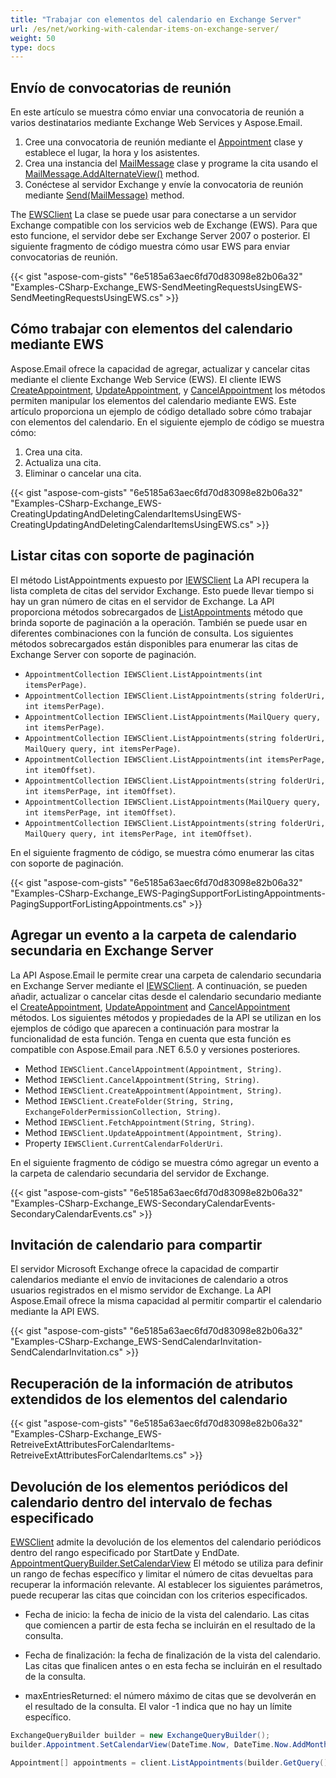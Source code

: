 ```yaml
---
title: "Trabajar con elementos del calendario en Exchange Server"
url: /es/net/working-with-calendar-items-on-exchange-server/
weight: 50
type: docs
---
```



## **Envío de convocatorias de reunión**

En este artículo se muestra cómo enviar una convocatoria de reunión a varios destinatarios mediante Exchange Web Services y Aspose.Email.

1. Cree una convocatoria de reunión mediante el [Appointment](https://reference.aspose.com/email/net/aspose.email.calendar/appointment/) clase y establece el lugar, la hora y los asistentes.
1. Crea una instancia del [MailMessage](https://reference.aspose.com/email/net/aspose.email/mailmessage/) clase y programe la cita usando el [MailMessage.AddAlternateView()](https://reference.aspose.com/email/net/aspose.email/mailmessage/addalternateview/#addalternateview) method.
1. Conéctese al servidor Exchange y envíe la convocatoria de reunión mediante [Send(MailMessage)](https://reference.aspose.com/email/net/aspose.email.clients.exchange.webservice/iewsclient/send/#send) method.

The [EWSClient](https://reference.aspose.com/email/net/aspose.email.clients.exchange.webservice/ewsclient/) La clase se puede usar para conectarse a un servidor Exchange compatible con los servicios web de Exchange (EWS). Para que esto funcione, el servidor debe ser Exchange Server 2007 o posterior. El siguiente fragmento de código muestra cómo usar EWS para enviar convocatorias de reunión.

{{< gist "aspose-com-gists" "6e5185a63aec6fd70d83098e82b06a32" "Examples-CSharp-Exchange_EWS-SendMeetingRequestsUsingEWS-SendMeetingRequestsUsingEWS.cs" >}}

## **Cómo trabajar con elementos del calendario mediante EWS**

Aspose.Email ofrece la capacidad de agregar, actualizar y cancelar citas mediante el cliente Exchange Web Service (EWS). El cliente IEWS [CreateAppointment](https://reference.aspose.com/email/net/aspose.email.clients.exchange.webservice/iewsclient/createappointment/#createappointment/), [UpdateAppointment](https://reference.aspose.com/email/net/aspose.email.clients.exchange.webservice/iewsclient/updateappointment/#updateappointment/), y [CancelAppointment](https://reference.aspose.com/email/net/aspose.email.clients.exchange.webservice/iewsclient/cancelappointment/#cancelappointment/) los métodos permiten manipular los elementos del calendario mediante EWS. Este artículo proporciona un ejemplo de código detallado sobre cómo trabajar con elementos del calendario. En el siguiente ejemplo de código se muestra cómo:

1. Crea una cita.
1. Actualiza una cita.
1. Eliminar o cancelar una cita.

{{< gist "aspose-com-gists" "6e5185a63aec6fd70d83098e82b06a32" "Examples-CSharp-Exchange_EWS-CreatingUpdatingAndDeletingCalendarItemsUsingEWS-CreatingUpdatingAndDeletingCalendarItemsUsingEWS.cs" >}}

## **Listar citas con soporte de paginación**

El método ListAppointments expuesto por [IEWSClient](https://reference.aspose.com/email/net/aspose.email.clients.exchange.webservice/iewsclient/) La API recupera la lista completa de citas del servidor Exchange. Esto puede llevar tiempo si hay un gran número de citas en el servidor de Exchange. La API proporciona métodos sobrecargados de [ListAppointments](https://reference.aspose.com/email/net/aspose.email.clients.exchange.webservice/iewsclient/listappointments/#listappointments/) método que brinda soporte de paginación a la operación. También se puede usar en diferentes combinaciones con la función de consulta. Los siguientes métodos sobrecargados están disponibles para enumerar las citas de Exchange Server con soporte de paginación.

- `AppointmentCollection IEWSClient.ListAppointments(int itemsPerPage)`.
- `AppointmentCollection IEWSClient.ListAppointments(string folderUri, int itemsPerPage)`.
- `AppointmentCollection IEWSClient.ListAppointments(MailQuery query, int itemsPerPage)`.
- `AppointmentCollection IEWSClient.ListAppointments(string folderUri, MailQuery query, int itemsPerPage)`.
- `AppointmentCollection IEWSClient.ListAppointments(int itemsPerPage, int itemOffset)`.
- `AppointmentCollection IEWSClient.ListAppointments(string folderUri, int itemsPerPage, int itemOffset)`.
- `AppointmentCollection IEWSClient.ListAppointments(MailQuery query, int itemsPerPage, int itemOffset)`.
- `AppointmentCollection IEWSClient.ListAppointments(string folderUri, MailQuery query, int itemsPerPage, int itemOffset)`.

En el siguiente fragmento de código, se muestra cómo enumerar las citas con soporte de paginación.

{{< gist "aspose-com-gists" "6e5185a63aec6fd70d83098e82b06a32" "Examples-CSharp-Exchange_EWS-PagingSupportForListingAppointments-PagingSupportForListingAppointments.cs" >}}

## **Agregar un evento a la carpeta de calendario secundaria en Exchange Server**

La API Aspose.Email le permite crear una carpeta de calendario secundaria en Exchange Server mediante el [IEWSClient](https://reference.aspose.com/email/net/aspose.email.clients.exchange.webservice/iewsclient/). A continuación, se pueden añadir, actualizar o cancelar citas desde el calendario secundario mediante el [CreateAppointment](https://reference.aspose.com/email/net/aspose.email.clients.exchange.webservice/iewsclient/createappointment/#createappointment/), [UpdateAppointment](https://reference.aspose.com/email/net/aspose.email.clients.exchange.webservice/iewsclient/updateappointment/#updateappointment/) and [CancelAppointment](https://reference.aspose.com/email/net/aspose.email.clients.exchange.webservice/iewsclient/cancelappointment/#cancelappointment/) métodos. Los siguientes métodos y propiedades de la API se utilizan en los ejemplos de código que aparecen a continuación para mostrar la funcionalidad de esta función. Tenga en cuenta que esta función es compatible con Aspose.Email para .NET 6.5.0 y versiones posteriores.

- Method `IEWSClient.CancelAppointment(Appointment, String)`.
- Method `IEWSClient.CancelAppointment(String, String)`.
- Method `IEWSClient.CreateAppointment(Appointment, String)`.
- Method `IEWSClient.CreateFolder(String, String, ExchangeFolderPermissionCollection, String)`.
- Method `IEWSClient.FetchAppointment(String, String)`.
- Method `IEWSClient.UpdateAppointment(Appointment, String)`.
- Property `IEWSClient.CurrentCalendarFolderUri`.

En el siguiente fragmento de código se muestra cómo agregar un evento a la carpeta de calendario secundaria del servidor de Exchange.

{{< gist "aspose-com-gists" "6e5185a63aec6fd70d83098e82b06a32" "Examples-CSharp-Exchange_EWS-SecondaryCalendarEvents-SecondaryCalendarEvents.cs" >}}

## **Invitación de calendario para compartir**

El servidor Microsoft Exchange ofrece la capacidad de compartir calendarios mediante el envío de invitaciones de calendario a otros usuarios registrados en el mismo servidor de Exchange. La API Aspose.Email ofrece la misma capacidad al permitir compartir el calendario mediante la API EWS.

{{< gist "aspose-com-gists" "6e5185a63aec6fd70d83098e82b06a32" "Examples-CSharp-Exchange_EWS-SendCalendarInvitation-SendCalendarInvitation.cs" >}}

## **Recuperación de la información de atributos extendidos de los elementos del calendario**

{{< gist "aspose-com-gists" "6e5185a63aec6fd70d83098e82b06a32" "Examples-CSharp-Exchange_EWS-RetreiveExtAttributesForCalendarItems-RetreiveExtAttributesForCalendarItems.cs" >}}

## **Devolución de los elementos periódicos del calendario dentro del intervalo de fechas especificado**

[EWSClient](https://reference.aspose.com/email/net/aspose.email.clients.exchange.webservice/ewsclient/) admite la devolución de los elementos del calendario periódicos dentro del rango especificado por StartDate y EndDate. [AppointmentQueryBuilder.SetCalendarView](https://reference.aspose.com/email/net/aspose.email.clients.exchange/appointmentquerybuilder/setcalendarview/) El método se utiliza para definir un rango de fechas específico y limitar el número de citas devueltas para recuperar la información relevante. Al establecer los siguientes parámetros, puede recuperar las citas que coincidan con los criterios especificados.

- Fecha de inicio: la fecha de inicio de la vista del calendario. Las citas que comiencen a partir de esta fecha se incluirán en el resultado de la consulta.

- Fecha de finalización: la fecha de finalización de la vista del calendario. Las citas que finalicen antes o en esta fecha se incluirán en el resultado de la consulta.

- maxEntriesReturned: el número máximo de citas que se devolverán en el resultado de la consulta. El valor -1 indica que no hay un límite específico.

```cs
ExchangeQueryBuilder builder = new ExchangeQueryBuilder();
builder.Appointment.SetCalendarView(DateTime.Now, DateTime.Now.AddMonths(1), -1);

Appointment[] appointments = client.ListAppointments(builder.GetQuery());
```
